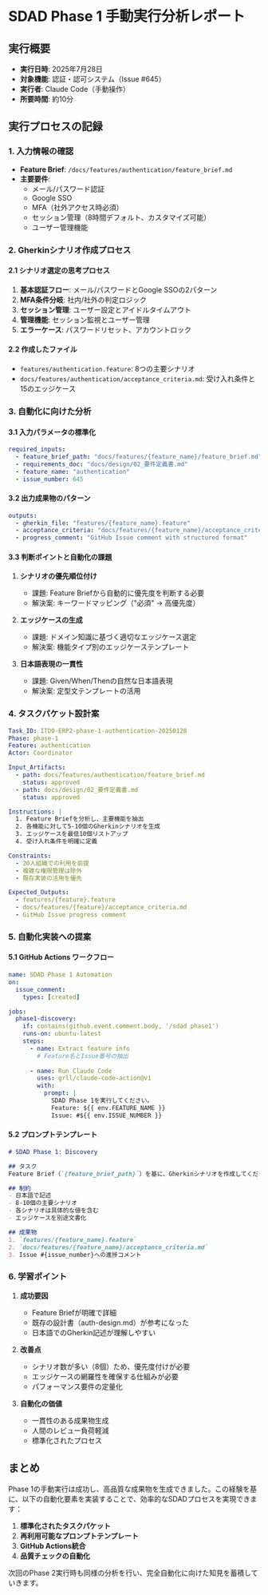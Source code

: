 # SDAD Phase 1 手動実行分析レポート

## 実行概要

- **実行日時**: 2025年7月28日
- **対象機能**: 認証・認可システム（Issue #645）
- **実行者**: Claude Code（手動操作）
- **所要時間**: 約10分

## 実行プロセスの記録

### 1. 入力情報の確認
- **Feature Brief**: `/docs/features/authentication/feature_brief.md`
- **主要要件**:
  - メール/パスワード認証
  - Google SSO
  - MFA（社外アクセス時必須）
  - セッション管理（8時間デフォルト、カスタマイズ可能）
  - ユーザー管理機能

### 2. Gherkinシナリオ作成プロセス

#### 2.1 シナリオ選定の思考プロセス
1. **基本認証フロー**: メール/パスワードとGoogle SSOの2パターン
2. **MFA条件分岐**: 社内/社外の判定ロジック
3. **セッション管理**: ユーザー設定とアイドルタイムアウト
4. **管理機能**: セッション監視とユーザー管理
5. **エラーケース**: パスワードリセット、アカウントロック

#### 2.2 作成したファイル
- `features/authentication.feature`: 8つの主要シナリオ
- `docs/features/authentication/acceptance_criteria.md`: 受け入れ条件と15のエッジケース

### 3. 自動化に向けた分析

#### 3.1 入力パラメータの標準化
```yaml
required_inputs:
  - feature_brief_path: "docs/features/{feature_name}/feature_brief.md"
  - requirements_doc: "docs/design/02_要件定義書.md"
  - feature_name: "authentication"
  - issue_number: 645
```

#### 3.2 出力成果物のパターン
```yaml
outputs:
  - gherkin_file: "features/{feature_name}.feature"
  - acceptance_criteria: "docs/features/{feature_name}/acceptance_criteria.md"
  - progress_comment: "GitHub Issue comment with structured format"
```

#### 3.3 判断ポイントと自動化の課題

1. **シナリオの優先順位付け**
   - 課題: Feature Briefから自動的に優先度を判断する必要
   - 解決案: キーワードマッピング（"必須" → 高優先度）

2. **エッジケースの生成**
   - 課題: ドメイン知識に基づく適切なエッジケース選定
   - 解決案: 機能タイプ別のエッジケーステンプレート

3. **日本語表現の一貫性**
   - 課題: Given/When/Thenの自然な日本語表現
   - 解決案: 定型文テンプレートの活用

### 4. タスクパケット設計案

```yaml
Task_ID: ITDO-ERP2-phase-1-authentication-20250128
Phase: phase-1
Feature: authentication
Actor: Coordinator

Input_Artifacts:
  - path: docs/features/authentication/feature_brief.md
    status: approved
  - path: docs/design/02_要件定義書.md
    status: approved

Instructions: |
  1. Feature Briefを分析し、主要機能を抽出
  2. 各機能に対して5-10個のGherkinシナリオを生成
  3. エッジケースを最低10個リストアップ
  4. 受け入れ条件を明確に定義

Constraints:
  - 20人組織での利用を前提
  - 複雑な権限管理は除外
  - 既存実装の活用を優先

Expected_Outputs:
  - features/{feature}.feature
  - docs/features/{feature}/acceptance_criteria.md
  - GitHub Issue progress comment
```

### 5. 自動化実装への提案

#### 5.1 GitHub Actions ワークフロー
```yaml
name: SDAD Phase 1 Automation
on:
  issue_comment:
    types: [created]

jobs:
  phase1-discovery:
    if: contains(github.event.comment.body, '/sdad phase1')
    runs-on: ubuntu-latest
    steps:
      - name: Extract feature info
        # Feature名とIssue番号の抽出
      
      - name: Run Claude Code
        uses: grll/claude-code-action@v1
        with:
          prompt: |
            SDAD Phase 1を実行してください。
            Feature: ${{ env.FEATURE_NAME }}
            Issue: #${{ env.ISSUE_NUMBER }}
```

#### 5.2 プロンプトテンプレート
```markdown
# SDAD Phase 1: Discovery

## タスク
Feature Brief（`{feature_brief_path}`）を基に、Gherkinシナリオを作成してください。

## 制約
- 日本語で記述
- 8-10個の主要シナリオ
- 各シナリオは具体的な値を含む
- エッジケースを別途文書化

## 成果物
1. `features/{feature_name}.feature`
2. `docs/features/{feature_name}/acceptance_criteria.md`
3. Issue #{issue_number}への進捗コメント
```

### 6. 学習ポイント

1. **成功要因**
   - Feature Briefが明確で詳細
   - 既存の設計書（auth-design.md）が参考になった
   - 日本語でのGherkin記述が理解しやすい

2. **改善点**
   - シナリオ数が多い（8個）ため、優先度付けが必要
   - エッジケースの網羅性を確保する仕組みが必要
   - パフォーマンス要件の定量化

3. **自動化の価値**
   - 一貫性のある成果物生成
   - 人間のレビュー負荷軽減
   - 標準化されたプロセス

## まとめ

Phase 1の手動実行は成功し、高品質な成果物を生成できました。この経験を基に、以下の自動化要素を実装することで、効率的なSDADプロセスを実現できます：

1. **標準化されたタスクパケット**
2. **再利用可能なプロンプトテンプレート**
3. **GitHub Actions統合**
4. **品質チェックの自動化**

次回のPhase 2実行時も同様の分析を行い、完全自動化に向けた知見を蓄積していきます。